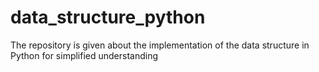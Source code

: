 # data_structure_python
The repository is given about the implementation of the data structure in Python for simplified understanding
